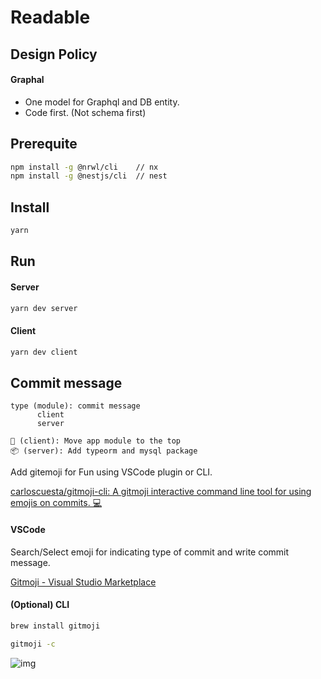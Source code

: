 # Readable

## Design Policy

#### Graphal

- One model for Graphql and DB entity.
- Code first. (Not schema first)

## Prerequite

```bash
npm install -g @nrwl/cli    // nx
npm install -g @nestjs/cli  // nest
```

## Install

```bash
yarn
```

## Run

#### Server

```bash
yarn dev server
```

#### Client

```bash
yarn dev client
```

## Commit message

```
type (module): commit message
      client
      server

🚚 (client): Move app module to the top
📦 (server): Add typeorm and mysql package
```

Add gitemoji for Fun using VSCode plugin or CLI.

[carloscuesta/gitmoji-cli: A gitmoji interactive command line tool for using emojis on commits. 💻](https://github.com/carloscuesta/gitmoji-cli)

#### VSCode

Search/Select emoji for indicating type of commit and write commit message.

[Gitmoji - Visual Studio Marketplace](https://marketplace.visualstudio.com/items?itemName=Vtrois.gitmoji-vscode)

#### (Optional) CLI

```bash
brew install gitmoji
```

```bash
gitmoji -c
```

![img](https://user-images.githubusercontent.com/7629661/41189947-1de56124-6bd6-11e8-9567-e7f1a8e99500.png)
